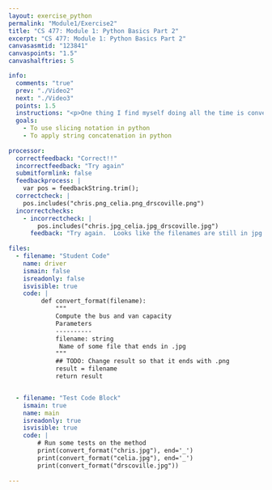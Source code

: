 ```yaml
---
layout: exercise_python
permalink: "Module1/Exercise2"
title: "CS 477: Module 1: Python Basics Part 2"
excerpt: "CS 477: Module 1: Python Basics Part 2"
canvasasmtid: "123841"
canvaspoints: "1.5"
canvashalftries: 5

info:
  comments: "true"
  prev: "./Video2"
  next: "./Video3"
  points: 1.5
  instructions: "<p>One thing I find myself doing all the time is converting formats of multimedia data with python scripts.  Part of this is just getting the file paths correct.  Let's say I wanted to convert an image file with a .jpg format to a .png format.  Write the code comes up with the correct .png target filename using string slices and string concatenation.  <b>Hint:</b> You can use a negative index as the end of a slice.</p>"
  goals:
    - To use slicing notation in python
    - To apply string concatenation in python
    
processor:  
  correctfeedback: "Correct!!" 
  incorrectfeedback: "Try again"
  submitformlink: false
  feedbackprocess: | 
    var pos = feedbackString.trim();
  correctcheck: |
    pos.includes("chris.png_celia.png_drscoville.png")
  incorrectchecks:
    - incorrectcheck: |
        pos.includes("chris.jpg_celia.jpg_drscoville.jpg")
      feedback: "Try again.  Looks like the filenames are still in jpg format." 
 
files:
  - filename: "Student Code"
    name: driver
    ismain: false
    isreadonly: false
    isvisible: true
    code: | 
         def convert_format(filename):
             """
             Compute the bus and van capacity
             Parameters
             ----------
             filename: string
              Name of some file that ends in .jpg
             """
             ## TODO: Change result so that it ends with .png
             result = filename
             return result


  - filename: "Test Code Block"
    ismain: true
    name: main
    isreadonly: true
    isvisible: true
    code: |
        # Run some tests on the method
        print(convert_format("chris.jpg"), end='_')
        print(convert_format("celia.jpg"), end='_')
        print(convert_format("drscoville.jpg"))
        
---
```

